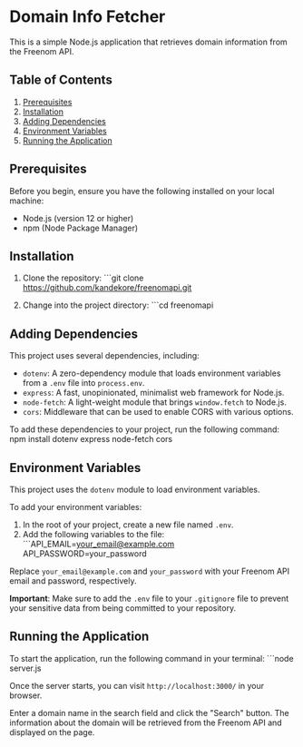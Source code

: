 # Domain Info Fetcher

This is a simple Node.js application that retrieves domain information from the Freenom API.

## Table of Contents

1. [Prerequisites](#prerequisites)
2. [Installation](#installation)
3. [Adding Dependencies](#adding-dependencies)
4. [Environment Variables](#environment-variables)
5. [Running the Application](#running-the-application)

## Prerequisites

Before you begin, ensure you have the following installed on your local machine:

- Node.js (version 12 or higher)
- npm (Node Package Manager)

## Installation

1. Clone the repository: ```git clone https://github.com/kandekore/freenomapi.git

2. Change into the project directory: ```cd freenomapi

## Adding Dependencies

This project uses several dependencies, including:

- `dotenv`: A zero-dependency module that loads environment variables from a `.env` file into `process.env`.
- `express`: A fast, unopinionated, minimalist web framework for Node.js.
- `node-fetch`: A light-weight module that brings `window.fetch` to Node.js.
- `cors`: Middleware that can be used to enable CORS with various options.

To add these dependencies to your project, run the following command: npm install dotenv express node-fetch cors

## Environment Variables

This project uses the `dotenv` module to load environment variables.

To add your environment variables:

1. In the root of your project, create a new file named `.env`.
2. Add the following variables to the file: ```API_EMAIL=your_email@example.com
API_PASSWORD=your_password

Replace `your_email@example.com` and `your_password` with your Freenom API email and password, respectively.

**Important**: Make sure to add the `.env` file to your `.gitignore` file to prevent your sensitive data from being committed to your repository.

## Running the Application

To start the application, run the following command in your terminal: ```node server.js


Once the server starts, you can visit `http://localhost:3000/` in your browser. 

Enter a domain name in the search field and click the "Search" button. The information about the domain will be retrieved from the Freenom API and displayed on the page.




   
